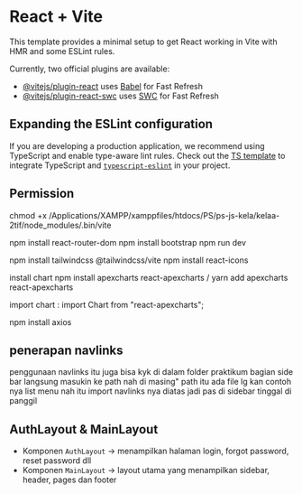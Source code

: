 # React + Vite

This template provides a minimal setup to get React working in Vite with HMR and some ESLint rules.

Currently, two official plugins are available:

- [@vitejs/plugin-react](https://github.com/vitejs/vite-plugin-react/blob/main/packages/plugin-react/README.md) uses [Babel](https://babeljs.io/) for Fast Refresh
- [@vitejs/plugin-react-swc](https://github.com/vitejs/vite-plugin-react-swc) uses [SWC](https://swc.rs/) for Fast Refresh

## Expanding the ESLint configuration

If you are developing a production application, we recommend using TypeScript and enable type-aware lint rules. Check out the [TS template](https://github.com/vitejs/vite/tree/main/packages/create-vite/template-react-ts) to integrate TypeScript and [`typescript-eslint`](https://typescript-eslint.io) in your project.


## Permission
chmod +x /Applications/XAMPP/xamppfiles/htdocs/PS/ps-js-kela/kelaa-2tif/node_modules/.bin/vite

npm install react-router-dom
npm install bootstrap
npm run dev

npm install tailwindcss @tailwindcss/vite
npm install react-icons

install chart npm install apexcharts react-apexcharts / yarn add apexcharts react-apexcharts

import chart : import Chart from "react-apexcharts";

npm install axios


## penerapan navlinks
penggunaan navlinks itu juga bisa kyk di dalam folder praktikum bagian side bar langsung masukin ke path nah di masing" path itu ada file lg kan contoh nya list menu nah itu import navlinks nya diatas jadi pas di sidebar tinggal di panggil

## AuthLayout & MainLayout
- Komponen `AuthLayout` → menampilkan halaman login, forgot password, reset password dll
- Komponen  `MainLayout` → layout utama yang menampilkan sidebar, header, pages dan footer